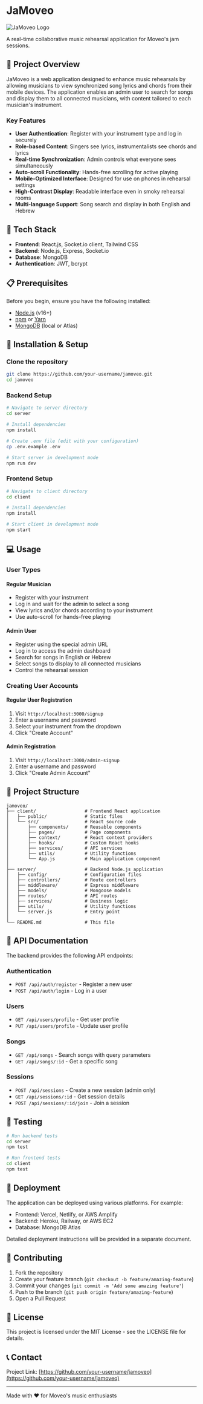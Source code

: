 # JaMoveo

![JaMoveo Logo](https://via.placeholder.com/150x50?text=JaMoveo)

A real-time collaborative music rehearsal application for Moveo's jam sessions.

## 🎵 Project Overview

JaMoveo is a web application designed to enhance music rehearsals by allowing musicians to view synchronized song lyrics and chords from their mobile devices. The application enables an admin user to search for songs and display them to all connected musicians, with content tailored to each musician's instrument.

### Key Features

- **User Authentication**: Register with your instrument type and log in securely
- **Role-based Content**: Singers see lyrics, instrumentalists see chords and lyrics
- **Real-time Synchronization**: Admin controls what everyone sees simultaneously
- **Auto-scroll Functionality**: Hands-free scrolling for active playing
- **Mobile-Optimized Interface**: Designed for use on phones in rehearsal settings
- **High-Contrast Display**: Readable interface even in smoky rehearsal rooms
- **Multi-language Support**: Song search and display in both English and Hebrew

## 🚀 Tech Stack

- **Frontend**: React.js, Socket.io client, Tailwind CSS
- **Backend**: Node.js, Express, Socket.io
- **Database**: MongoDB
- **Authentication**: JWT, bcrypt

## 📋 Prerequisites

Before you begin, ensure you have the following installed:
- [Node.js](https://nodejs.org/) (v16+)
- [npm](https://www.npmjs.com/) or [Yarn](https://yarnpkg.com/)
- [MongoDB](https://www.mongodb.com/) (local or Atlas)

## 🔧 Installation & Setup

### Clone the repository

```bash
git clone https://github.com/your-username/jamoveo.git
cd jamoveo
```

### Backend Setup

```bash
# Navigate to server directory
cd server

# Install dependencies
npm install

# Create .env file (edit with your configuration)
cp .env.example .env

# Start server in development mode
npm run dev
```

### Frontend Setup

```bash
# Navigate to client directory
cd client

# Install dependencies
npm install

# Start client in development mode
npm start
```

## 💻 Usage

### User Types

#### Regular Musician
- Register with your instrument
- Log in and wait for the admin to select a song
- View lyrics and/or chords according to your instrument
- Use auto-scroll for hands-free playing

#### Admin User
- Register using the special admin URL
- Log in to access the admin dashboard
- Search for songs in English or Hebrew
- Select songs to display to all connected musicians
- Control the rehearsal session

### Creating User Accounts

#### Regular User Registration
1. Visit `http://localhost:3000/signup`
2. Enter a username and password
3. Select your instrument from the dropdown
4. Click "Create Account"

#### Admin Registration
1. Visit `http://localhost:3000/admin-signup` 
2. Enter a username and password
3. Click "Create Admin Account"

## 📁 Project Structure

```
jamoveo/
├── client/                  # Frontend React application
│   ├── public/              # Static files
│   └── src/                 # React source code
│       ├── components/      # Reusable components
│       ├── pages/           # Page components
│       ├── context/         # React context providers
│       ├── hooks/           # Custom React hooks
│       ├── services/        # API services
│       ├── utils/           # Utility functions
│       └── App.js           # Main application component
│
├── server/                  # Backend Node.js application
│   ├── config/              # Configuration files
│   ├── controllers/         # Route controllers
│   ├── middleware/          # Express middleware
│   ├── models/              # Mongoose models
│   ├── routes/              # API routes
│   ├── services/            # Business logic
│   ├── utils/               # Utility functions
│   └── server.js            # Entry point
│
└── README.md                # This file
```

## 📝 API Documentation

The backend provides the following API endpoints:

### Authentication
- `POST /api/auth/register` - Register a new user
- `POST /api/auth/login` - Log in a user

### Users
- `GET /api/users/profile` - Get user profile
- `PUT /api/users/profile` - Update user profile

### Songs
- `GET /api/songs` - Search songs with query parameters
- `GET /api/songs/:id` - Get a specific song

### Sessions
- `POST /api/sessions` - Create a new session (admin only)
- `GET /api/sessions/:id` - Get session details
- `POST /api/sessions/:id/join` - Join a session

## 🧪 Testing

```bash
# Run backend tests
cd server
npm test

# Run frontend tests
cd client
npm test
```

## 🚀 Deployment

The application can be deployed using various platforms. For example:

- Frontend: Vercel, Netlify, or AWS Amplify
- Backend: Heroku, Railway, or AWS EC2
- Database: MongoDB Atlas

Detailed deployment instructions will be provided in a separate document.

## 🤝 Contributing

1. Fork the repository
2. Create your feature branch (`git checkout -b feature/amazing-feature`)
3. Commit your changes (`git commit -m 'Add some amazing feature'`)
4. Push to the branch (`git push origin feature/amazing-feature`)
5. Open a Pull Request

## 📜 License

This project is licensed under the MIT License - see the LICENSE file for details.

## 📞 Contact

Project Link: [https://github.com/your-username/jamoveo](https://github.com/your-username/jamoveo)

---

Made with ❤️ for Moveo's music enthusiasts

